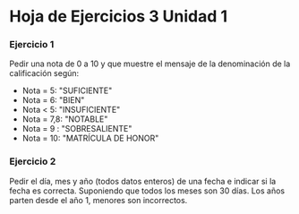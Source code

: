 # Hoja de Ejercicios 3 Unidad 1

### Ejercicio 1
Pedir una nota de 0 a 10 y que muestre el mensaje de la denominación de la calificación según:
  
  * Nota = 5: "SUFICIENTE"
  * Nota = 6: "BIEN"
  * Nota < 5: "INSUFICIENTE"
  * Nota = 7,8: "NOTABLE"
  * Nota = 9 : "SOBRESALIENTE"
  * Nota = 10: "MATRÍCULA DE HONOR"
  
### Ejercicio 2

Pedir el día, mes y año (todos datos enteros) de una fecha e indicar si la fecha es correcta. Suponiendo que todos los meses son
30 días. Los años parten desde el año 1, menores son incorrectos. 


